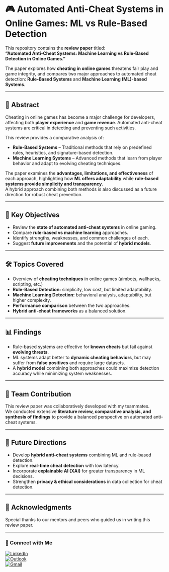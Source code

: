 # 🎮 Automated Anti-Cheat Systems in Online Games: ML vs Rule-Based Detection

This repository contains the **review paper** titled:  
**“Automated Anti-Cheat Systems: Machine Learning vs Rule-Based Detection in Online Games.”**  

The paper explores how **cheating in online games** threatens fair play and game integrity, and compares two major approaches to automated cheat detection: **Rule-Based Systems** and **Machine Learning (ML)-based Systems**.  

---

## 📖 Abstract
Cheating in online games has become a major challenge for developers, affecting both **player experience** and **game revenue**. Automated anti-cheat systems are critical in detecting and preventing such activities.  

This review provides a comparative analysis of:  
- **Rule-Based Systems** – Traditional methods that rely on predefined rules, heuristics, and signature-based detection.  
- **Machine Learning Systems** – Advanced methods that learn from player behavior and adapt to evolving cheating techniques.  

The paper examines the **advantages, limitations, and effectiveness** of each approach, highlighting how **ML offers adaptability** while **rule-based systems provide simplicity and transparency**.  
A hybrid approach combining both methods is also discussed as a future direction for robust cheat prevention.  

---

## 🎯 Key Objectives
- Review the **state of automated anti-cheat systems** in online gaming.  
- Compare **rule-based vs machine learning** approaches.  
- Identify strengths, weaknesses, and common challenges of each.  
- Suggest **future improvements** and the potential of **hybrid models**.  

---

## 🛠️ Topics Covered
- Overview of **cheating techniques** in online games (aimbots, wallhacks, scripting, etc.)  
- **Rule-Based Detection:** simplicity, low cost, but limited adaptability.  
- **Machine Learning Detection:** behavioral analysis, adaptability, but higher complexity.  
- **Performance comparison** between the two approaches.  
- **Hybrid anti-cheat frameworks** as a balanced solution.  

---

## 📊 Findings
- Rule-based systems are effective for **known cheats** but fail against **evolving threats**.  
- ML systems adapt better to **dynamic cheating behaviors**, but may suffer from **false positives** and require large datasets.  
- A **hybrid model** combining both approaches could maximize detection accuracy while minimizing system weaknesses.  

---

## 👥 Team Contribution
This review paper was collaboratively developed with my teammates.  
We conducted extensive **literature review, comparative analysis, and synthesis of findings** to provide a balanced perspective on automated anti-cheat systems.  

---

## 🚀 Future Directions
- Develop **hybrid anti-cheat systems** combining ML and rule-based detection.  
- Explore **real-time cheat detection** with low latency.  
- Incorporate **explainable AI (XAI)** for greater transparency in ML decisions.  
- Strengthen **privacy & ethical considerations** in data collection for cheat detection.  

---

## 🙌 Acknowledgments
Special thanks to our mentors and peers who guided us in writing this review paper.  

---

### 📩 Connect with Me
[![LinkedIn](https://img.shields.io/badge/LinkedIn-0A66C2?style=flat&logo=linkedin&logoColor=white)](https://www.linkedin.com/in/hiba-shaikh-b8a640304/)  
[![Outlook](https://img.shields.io/badge/Outlook-0078D4?style=flat&logo=microsoft-outlook&logoColor=white)](mailto:hibashaikh2005@outlook.com)  
[![Gmail](https://img.shields.io/badge/Gmail-D14836?style=flat&logo=gmail&logoColor=white)](mailto:hibashaikh410@gmail.com)  

